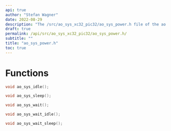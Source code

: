 ```yaml
---
api: true
author: "Stefan Wagner"
date: 2022-08-29
description: "The /src/ao_sys_xc32_pic32/ao_sys_power.h file of the ao real-time operating system."
draft: true
permalink: /api/src/ao_sys_xc32_pic32/ao_sys_power.h/
subtitle: ""
title: "ao_sys_power.h"
toc: true
---
```


# Functions

```c
void ao_sys_idle();
```

```c
void ao_sys_sleep();
```

```c
void ao_sys_wait();
```

```c
void ao_sys_wait_idle();
```

```c
void ao_sys_wait_sleep();
```


